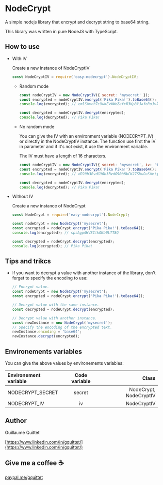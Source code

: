 # NodeCrypt

A simple nodejs library that encrypt and decrypt string to base64 string.

This library was written in pure NodeJS with TypeScript.

## How to use

- With IV

  Create a new instance of NodeCryptIV
  ```javascript
  const NodeCryptIV = require('easy-nodecrypt').NodeCryptIV;
  ```
    - Random mode
      ```javascript
      const nodeCryptIV = new NodeCryptIV({ secret: 'mysecret' });
      const encrypted = nodeCryptIV.encrypt('Pika Pika!').toBase64();
      console.log(encrypted); // emlSWvnh7cUwkEvWWeZafcR3Kp8YJafoRoJvJBQ_t38

      const decrypted = nodeCryptIV.decrypt(encrypted);
      console.log(decrypted); // Pika Pika!
      ```

    - No random mode

      You can give the IV with an environment variable (NODECRYPT_IV) or directly in the NodeCryptIV instance. The function use first the IV in parameter and if it's not exist, it use the environment variable.

      The IV must have a length of 16 characters.
      ```javascript
      const nodeCryptIV = new NodeCryptIV({ secret: 'mysecret', iv: 'totototototototo' });
      const encrypted = nodeCryptIV.encrypt('Pika Pika!').toBase64();
      console.log(encrypted); // dG90b3RvdG90b3RvdG90b8bCKJ7SMuOaSWvijqvujXM

      const decrypted = nodeCryptIV.decrypt(encrypted);
      console.log(decrypted); // Pika Pika!
      ```

- Without IV

  Create a new instance of NodeCrypt
  ```javascript
  const NodeCrypt = require('easy-nodecrypt').NodeCrypt;
  ```

  ```javascript
  const nodeCrypt = new NodeCrypt('mysecret');
  const encrypted = nodeCrypt.encrypt('Pika Pika!').toBase64();
  console.log(encrypted); // spsAgpAHVSClkOKb0LTT8Q

  const decrypted = nodeCrypt.decrypt(encrypted);
  console.log(decrypted); // Pika Pika!
  ```

## Tips and trikcs

- If you want to decrypt a value with another instance of the library, don't forget to specify the encoding to use:
  ```javascript
  // Encrypt value.
  const nodeCrypt = new NodeCrypt('mysecret');
  const encrypted = nodeCrypt.encrypt('Pika Pika!').toBase64();

  // Decrypt value with the same instance.
  const decrypted = nodeCrypt.decrypt(encrypted);

  // Decrypt value with another instance.
  const newInstance = new NodeCrypt('mysecret');
  // Specify the encoding of the encrypted text.
  newInstance.encoding = 'base64';
  newInstance.decrypt(encrypted);
  ```

## Environements variables

You can give the above values by environements variables:

| Environement variable | Code variable | Class |
|:----|:----:|----:|
|NODECRYPT_SECRET|secret| NodeCrypt, NodeCryptIV |
|NODECRYPT_IV|iv| NodeCryptIV |

## Author

Guillaume Quittet

[https://www.linkedin.com/in/gquittet/](https://www.linkedin.com/in/gquittet/)

## Give me a coffee ☕

[paypal.me/gquittet](paypal.me/gquittet)
